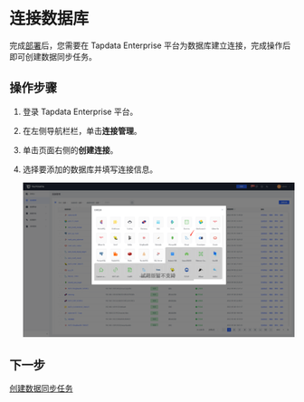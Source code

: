 # 连接数据库

完成[部署](install-tapdata.md)后，您需要在 Tapdata Enterprise 平台为数据库建立连接，完成操作后即可创建数据同步任务。



## 操作步骤

1. 登录 Tapdata Enterprise 平台。

2. 在左侧导航栏栏，单击**连接管理**。

3. 单击页面右侧的**创建连接**。

4. 选择要添加的数据库并填写连接信息。

   ![](../images/connect_database_demo.png)



## 下一步

[创建数据同步任务](create-task.md)
